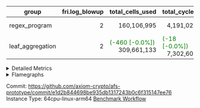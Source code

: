 | group | fri.log_blowup | total_cells_used | total_cycles | total_proof_time_ms |
| --- | --- | --- | --- | --- |
| regex_program | <div style='text-align: right'>2</div>  | <div style='text-align: right'>160,106,995</div>  | <div style='text-align: right'>4,191,023</div>  | <span style="color: red">(+172.0 [+0.6%])</span> <div style='text-align: right'>27,541.0</div>  |
| leaf_aggregation | <div style='text-align: right'>2</div>  | <span style="color: green">(-460 [-0.0%])</span> <div style='text-align: right'>309,661,133</div>  | <span style="color: green">(-18 [-0.0%])</span> <div style='text-align: right'>7,302,609</div>  | <span style="color: red">(+467.0 [+1.0%])</span> <div style='text-align: right'>44,961.0</div>  |


<details>
<summary>Detailed Metrics</summary>

| group | collect_metrics | execute_time_ms | total_cells_used | total_cycles |
| --- | --- | --- | --- | --- |
| regex_program | true | <span style="color: red">(+271.0 [+0.3%])</span> <div style='text-align: right'>108,229.0</div>  | <div style='text-align: right'>160,106,995</div>  | <div style='text-align: right'>4,191,023</div>  |

| group | chip_name | collect_metrics | rows_used |
| --- | --- | --- | --- |
| regex_program | <Rv32BaseAluAdapterAir,BaseAluCoreAir<4, 8>> | true | <div style='text-align: right'>1,150,485</div>  |
| regex_program | <Rv32BaseAluAdapterAir,LessThanCoreAir<4, 8>> | true | <div style='text-align: right'>38,005</div>  |
| regex_program | <Rv32BaseAluAdapterAir,ShiftCoreAir<4, 8>> | true | <div style='text-align: right'>218,625</div>  |
| regex_program | <Rv32BranchAdapterAir,BranchEqualCoreAir<4>> | true | <div style='text-align: right'>282,074</div>  |
| regex_program | <Rv32BranchAdapterAir,BranchLessThanCoreAir<4, 8>> | true | <div style='text-align: right'>198,078</div>  |
| regex_program | <Rv32CondRdWriteAdapterAir,Rv32JalLuiCoreAir> | true | <div style='text-align: right'>106,071</div>  |
| regex_program | <Rv32HintStoreAdapterAir,Rv32HintStoreCoreAir> | true | <div style='text-align: right'>12,767</div>  |
| regex_program | <Rv32JalrAdapterAir,Rv32JalrCoreAir> | true | <div style='text-align: right'>130,454</div>  |
| regex_program | <Rv32LoadStoreAdapterAir,LoadSignExtendCoreAir<4, 8>> | true | <div style='text-align: right'>687</div>  |
| regex_program | <Rv32LoadStoreAdapterAir,LoadStoreCoreAir<4>> | true | <div style='text-align: right'>1,961,480</div>  |
| regex_program | <Rv32MultAdapterAir,DivRemCoreAir<4, 8>> | true | <div style='text-align: right'>114</div>  |
| regex_program | <Rv32MultAdapterAir,MulHCoreAir<4, 8>> | true | <div style='text-align: right'>244</div>  |
| regex_program | <Rv32MultAdapterAir,MultiplicationCoreAir<4, 8>> | true | <div style='text-align: right'>52,087</div>  |
| regex_program | <Rv32RdWriteAdapterAir,Rv32AuipcCoreAir> | true | <div style='text-align: right'>39,562</div>  |
| regex_program | BitwiseOperationLookupAir<8> | true | <div style='text-align: right'>65,536</div>  |
| regex_program | KeccakVmAir | true | <div style='text-align: right'>24</div>  |
| regex_program | Memory AccessAdapter<2> | true | <div style='text-align: right'>21</div>  |
| regex_program | Memory AccessAdapter<4> | true | <div style='text-align: right'>11</div>  |
| regex_program | Memory AccessAdapter<8> | true | <div style='text-align: right'>34,637</div>  |
| regex_program | Memory Boundary | true | <div style='text-align: right'>69,274</div>  |
| regex_program | Memory Merkle | true | <div style='text-align: right'>70,524</div>  |
| regex_program | PhantomAir | true | <div style='text-align: right'>289</div>  |
| regex_program | ProgramChip | true | <div style='text-align: right'>89,554</div>  |
| regex_program | RangeTupleCheckerAir<2> | true | <div style='text-align: right'>524,288</div>  |

| group | collect_metrics | dsl_ir | opcode | frequency |
| --- | --- | --- | --- | --- |
| regex_program | true |  | ADD | <div style='text-align: right'>1,008,013</div>  |
| regex_program | true |  | AND | <div style='text-align: right'>66,789</div>  |
| regex_program | true |  | AUIPC | <div style='text-align: right'>39,562</div>  |
| regex_program | true |  | BEQ | <div style='text-align: right'>178,501</div>  |
| regex_program | true |  | BGE | <div style='text-align: right'>294</div>  |
| regex_program | true |  | BGEU | <div style='text-align: right'>121,597</div>  |
| regex_program | true |  | BLT | <div style='text-align: right'>5,141</div>  |
| regex_program | true |  | BLTU | <div style='text-align: right'>71,046</div>  |
| regex_program | true |  | BNE | <div style='text-align: right'>103,573</div>  |
| regex_program | true |  | DIVU | <div style='text-align: right'>114</div>  |
| regex_program | true |  | HINT_STOREW | <div style='text-align: right'>12,767</div>  |
| regex_program | true |  | JAL | <div style='text-align: right'>61,575</div>  |
| regex_program | true |  | JALR | <div style='text-align: right'>130,454</div>  |
| regex_program | true |  | KECCAK256 | <div style='text-align: right'>1</div>  |
| regex_program | true |  | LOADB | <div style='text-align: right'>679</div>  |
| regex_program | true |  | LOADBU | <div style='text-align: right'>27,294</div>  |
| regex_program | true |  | LOADH | <div style='text-align: right'>8</div>  |
| regex_program | true |  | LOADHU | <div style='text-align: right'>95</div>  |
| regex_program | true |  | LOADW | <div style='text-align: right'>1,142,883</div>  |
| regex_program | true |  | LUI | <div style='text-align: right'>44,496</div>  |
| regex_program | true |  | MUL | <div style='text-align: right'>52,087</div>  |
| regex_program | true |  | MULHU | <div style='text-align: right'>244</div>  |
| regex_program | true |  | OR | <div style='text-align: right'>23,536</div>  |
| regex_program | true |  | PHANTOM | <div style='text-align: right'>289</div>  |
| regex_program | true |  | SLL | <div style='text-align: right'>213,542</div>  |
| regex_program | true |  | SLT | <div style='text-align: right'>5</div>  |
| regex_program | true |  | SLTU | <div style='text-align: right'>38,000</div>  |
| regex_program | true |  | SRA | <div style='text-align: right'>1</div>  |
| regex_program | true |  | SRL | <div style='text-align: right'>5,082</div>  |
| regex_program | true |  | STOREB | <div style='text-align: right'>12,721</div>  |
| regex_program | true |  | STOREH | <div style='text-align: right'>10,074</div>  |
| regex_program | true |  | STOREW | <div style='text-align: right'>768,413</div>  |
| regex_program | true |  | SUB | <div style='text-align: right'>42,583</div>  |
| regex_program | true |  | XOR | <div style='text-align: right'>9,564</div>  |

| group | air_name | collect_metrics | dsl_ir | opcode | cells_used |
| --- | --- | --- | --- | --- | --- |
| regex_program | <Rv32BaseAluAdapterAir,BaseAluCoreAir<4, 8>> | true |  | ADD | <div style='text-align: right'>36,288,468</div>  |
| regex_program | AccessAdapter<8> | true |  | ADD | <div style='text-align: right'>102</div>  |
| regex_program | Boundary | true |  | ADD | <div style='text-align: right'>240</div>  |
| regex_program | Merkle | true |  | ADD | <div style='text-align: right'>128</div>  |
| regex_program | <Rv32BaseAluAdapterAir,BaseAluCoreAir<4, 8>> | true |  | AND | <div style='text-align: right'>2,404,404</div>  |
| regex_program | <Rv32RdWriteAdapterAir,Rv32AuipcCoreAir> | true |  | AUIPC | <div style='text-align: right'>830,802</div>  |
| regex_program | AccessAdapter<8> | true |  | AUIPC | <div style='text-align: right'>34</div>  |
| regex_program | Boundary | true |  | AUIPC | <div style='text-align: right'>80</div>  |
| regex_program | Merkle | true |  | AUIPC | <div style='text-align: right'>3,456</div>  |
| regex_program | <Rv32BranchAdapterAir,BranchEqualCoreAir<4>> | true |  | BEQ | <div style='text-align: right'>4,641,026</div>  |
| regex_program | <Rv32BranchAdapterAir,BranchLessThanCoreAir<4, 8>> | true |  | BGE | <div style='text-align: right'>9,408</div>  |
| regex_program | <Rv32BranchAdapterAir,BranchLessThanCoreAir<4, 8>> | true |  | BGEU | <div style='text-align: right'>3,891,104</div>  |
| regex_program | <Rv32BranchAdapterAir,BranchLessThanCoreAir<4, 8>> | true |  | BLT | <div style='text-align: right'>164,512</div>  |
| regex_program | <Rv32BranchAdapterAir,BranchLessThanCoreAir<4, 8>> | true |  | BLTU | <div style='text-align: right'>2,273,472</div>  |
| regex_program | <Rv32BranchAdapterAir,BranchEqualCoreAir<4>> | true |  | BNE | <div style='text-align: right'>2,692,898</div>  |
| regex_program | <Rv32MultAdapterAir,DivRemCoreAir<4, 8>> | true |  | DIVU | <div style='text-align: right'>6,498</div>  |
| regex_program | <Rv32HintStoreAdapterAir,Rv32HintStoreCoreAir> | true |  | HINT_STOREW | <div style='text-align: right'>331,942</div>  |
| regex_program | AccessAdapter<8> | true |  | HINT_STOREW | <div style='text-align: right'>108,511</div>  |
| regex_program | Boundary | true |  | HINT_STOREW | <div style='text-align: right'>255,320</div>  |
| regex_program | Merkle | true |  | HINT_STOREW | <div style='text-align: right'>408,640</div>  |
| regex_program | <Rv32CondRdWriteAdapterAir,Rv32JalLuiCoreAir> | true |  | JAL | <div style='text-align: right'>1,108,350</div>  |
| regex_program | <Rv32JalrAdapterAir,Rv32JalrCoreAir> | true |  | JALR | <div style='text-align: right'>3,652,712</div>  |
| regex_program | AccessAdapter<2> | true |  | KECCAK256 | <div style='text-align: right'>231</div>  |
| regex_program | AccessAdapter<4> | true |  | KECCAK256 | <div style='text-align: right'>143</div>  |
| regex_program | KeccakVmAir | true |  | KECCAK256 | <div style='text-align: right'>75,936</div>  |
| regex_program | <Rv32LoadStoreAdapterAir,LoadSignExtendCoreAir<4, 8>> | true |  | LOADB | <div style='text-align: right'>23,765</div>  |
| regex_program | <Rv32LoadStoreAdapterAir,LoadStoreCoreAir<4>> | true |  | LOADBU | <div style='text-align: right'>1,091,760</div>  |
| regex_program | AccessAdapter<8> | true |  | LOADBU | <div style='text-align: right'>187</div>  |
| regex_program | Boundary | true |  | LOADBU | <div style='text-align: right'>440</div>  |
| regex_program | Merkle | true |  | LOADBU | <div style='text-align: right'>1,920</div>  |
| regex_program | <Rv32LoadStoreAdapterAir,LoadSignExtendCoreAir<4, 8>> | true |  | LOADH | <div style='text-align: right'>280</div>  |
| regex_program | <Rv32LoadStoreAdapterAir,LoadStoreCoreAir<4>> | true |  | LOADHU | <div style='text-align: right'>3,800</div>  |
| regex_program | <Rv32LoadStoreAdapterAir,LoadStoreCoreAir<4>> | true |  | LOADW | <div style='text-align: right'>45,715,320</div>  |
| regex_program | AccessAdapter<8> | true |  | LOADW | <div style='text-align: right'>3,009</div>  |
| regex_program | Boundary | true |  | LOADW | <div style='text-align: right'>7,080</div>  |
| regex_program | Merkle | true |  | LOADW | <div style='text-align: right'>24,832</div>  |
| regex_program | <Rv32CondRdWriteAdapterAir,Rv32JalLuiCoreAir> | true |  | LUI | <div style='text-align: right'>800,928</div>  |
| regex_program | AccessAdapter<8> | true |  | LUI | <div style='text-align: right'>17</div>  |
| regex_program | Boundary | true |  | LUI | <div style='text-align: right'>40</div>  |
| regex_program | Merkle | true |  | LUI | <div style='text-align: right'>64</div>  |
| regex_program | <Rv32MultAdapterAir,MultiplicationCoreAir<4, 8>> | true |  | MUL | <div style='text-align: right'>1,614,697</div>  |
| regex_program | <Rv32MultAdapterAir,MulHCoreAir<4, 8>> | true |  | MULHU | <div style='text-align: right'>9,516</div>  |
| regex_program | <Rv32BaseAluAdapterAir,BaseAluCoreAir<4, 8>> | true |  | OR | <div style='text-align: right'>847,296</div>  |
| regex_program | PhantomAir | true |  | PHANTOM | <div style='text-align: right'>1,734</div>  |
| regex_program | <Rv32BaseAluAdapterAir,ShiftCoreAir<4, 8>> | true |  | SLL | <div style='text-align: right'>11,317,726</div>  |
| regex_program | <Rv32BaseAluAdapterAir,LessThanCoreAir<4, 8>> | true |  | SLT | <div style='text-align: right'>185</div>  |
| regex_program | <Rv32BaseAluAdapterAir,LessThanCoreAir<4, 8>> | true |  | SLTU | <div style='text-align: right'>1,406,000</div>  |
| regex_program | AccessAdapter<8> | true |  | SLTU | <div style='text-align: right'>17</div>  |
| regex_program | Boundary | true |  | SLTU | <div style='text-align: right'>40</div>  |
| regex_program | <Rv32BaseAluAdapterAir,ShiftCoreAir<4, 8>> | true |  | SRA | <div style='text-align: right'>53</div>  |
| regex_program | <Rv32BaseAluAdapterAir,ShiftCoreAir<4, 8>> | true |  | SRL | <div style='text-align: right'>269,346</div>  |
| regex_program | <Rv32LoadStoreAdapterAir,LoadStoreCoreAir<4>> | true |  | STOREB | <div style='text-align: right'>508,840</div>  |
| regex_program | AccessAdapter<8> | true |  | STOREB | <div style='text-align: right'>2,159</div>  |
| regex_program | Boundary | true |  | STOREB | <div style='text-align: right'>5,080</div>  |
| regex_program | Merkle | true |  | STOREB | <div style='text-align: right'>12,288</div>  |
| regex_program | <Rv32LoadStoreAdapterAir,LoadStoreCoreAir<4>> | true |  | STOREH | <div style='text-align: right'>402,960</div>  |
| regex_program | AccessAdapter<8> | true |  | STOREH | <div style='text-align: right'>85,255</div>  |
| regex_program | Boundary | true |  | STOREH | <div style='text-align: right'>200,600</div>  |
| regex_program | Merkle | true |  | STOREH | <div style='text-align: right'>320,896</div>  |
| regex_program | <Rv32LoadStoreAdapterAir,LoadStoreCoreAir<4>> | true |  | STOREW | <div style='text-align: right'>30,736,520</div>  |
| regex_program | AccessAdapter<8> | true |  | STOREW | <div style='text-align: right'>389,538</div>  |
| regex_program | Boundary | true |  | STOREW | <div style='text-align: right'>916,560</div>  |
| regex_program | Merkle | true |  | STOREW | <div style='text-align: right'>1,484,480</div>  |
| regex_program | <Rv32BaseAluAdapterAir,BaseAluCoreAir<4, 8>> | true |  | SUB | <div style='text-align: right'>1,532,988</div>  |
| regex_program | <Rv32BaseAluAdapterAir,BaseAluCoreAir<4, 8>> | true |  | XOR | <div style='text-align: right'>344,304</div>  |

| group | commit_exe_time_ms | execute_and_trace_gen_time_ms | execute_time_ms | fri.log_blowup | keygen_time_ms | num_segments | total_cells_used | total_cycles | total_proof_time_ms |
| --- | --- | --- | --- | --- | --- | --- | --- | --- | --- |
| regex_program | <span style="color: green">(-1.0 [-2.2%])</span> <div style='text-align: right'>45.0</div>  | <span style="color: red">(+152.0 [+1.7%])</span> <div style='text-align: right'>9,222.0</div>  | <span style="color: red">(+120.0 [+1.8%])</span> <div style='text-align: right'>6,713.0</div>  | <div style='text-align: right'>2</div>  | <span style="color: green">(-1.0 [-0.5%])</span> <div style='text-align: right'>213.0</div>  | <div style='text-align: right'>1</div>  | <div style='text-align: right'>160,106,995</div>  | <div style='text-align: right'>4,191,023</div>  | <span style="color: red">(+172.0 [+0.6%])</span> <div style='text-align: right'>27,541.0</div>  |
| leaf_aggregation |  |  |  | <div style='text-align: right'>2</div>  |  |  | <span style="color: green">(-460 [-0.0%])</span> <div style='text-align: right'>309,661,133</div>  | <span style="color: green">(-18 [-0.0%])</span> <div style='text-align: right'>7,302,609</div>  | <span style="color: red">(+467.0 [+1.0%])</span> <div style='text-align: right'>44,961.0</div>  |

| group | air_name | constraints | interactions | quotient_deg |
| --- | --- | --- | --- | --- |
| regex_program | ProgramAir | <div style='text-align: right'>4</div>  | <div style='text-align: right'>1</div>  | <div style='text-align: right'>1</div>  |
| regex_program | VmConnectorAir | <div style='text-align: right'>9</div>  | <div style='text-align: right'>3</div>  | <div style='text-align: right'>2</div>  |
| regex_program | PersistentBoundaryAir<8> | <div style='text-align: right'>6</div>  | <div style='text-align: right'>3</div>  | <div style='text-align: right'>2</div>  |
| regex_program | MemoryMerkleAir<8> | <div style='text-align: right'>40</div>  | <div style='text-align: right'>4</div>  | <div style='text-align: right'>2</div>  |
| regex_program | AccessAdapterAir<2> | <div style='text-align: right'>14</div>  | <div style='text-align: right'>5</div>  | <div style='text-align: right'>2</div>  |
| regex_program | AccessAdapterAir<4> | <div style='text-align: right'>14</div>  | <div style='text-align: right'>5</div>  | <div style='text-align: right'>2</div>  |
| regex_program | AccessAdapterAir<8> | <div style='text-align: right'>14</div>  | <div style='text-align: right'>5</div>  | <div style='text-align: right'>2</div>  |
| regex_program | AccessAdapterAir<16> | <div style='text-align: right'>14</div>  | <div style='text-align: right'>5</div>  | <div style='text-align: right'>2</div>  |
| regex_program | AccessAdapterAir<32> | <div style='text-align: right'>14</div>  | <div style='text-align: right'>5</div>  | <div style='text-align: right'>2</div>  |
| regex_program | AccessAdapterAir<64> | <div style='text-align: right'>14</div>  | <div style='text-align: right'>5</div>  | <div style='text-align: right'>2</div>  |
| regex_program | PhantomAir | <div style='text-align: right'>5</div>  | <div style='text-align: right'>3</div>  | <div style='text-align: right'>2</div>  |
| regex_program | VmAirWrapper<Rv32BaseAluAdapterAir, BaseAluCoreAir<4, 8> | <div style='text-align: right'>43</div>  | <div style='text-align: right'>19</div>  | <div style='text-align: right'>2</div>  |
| regex_program | VmAirWrapper<Rv32BaseAluAdapterAir, LessThanCoreAir<4, 8> | <div style='text-align: right'>39</div>  | <div style='text-align: right'>17</div>  | <div style='text-align: right'>2</div>  |
| regex_program | VmAirWrapper<Rv32BaseAluAdapterAir, ShiftCoreAir<4, 8> | <div style='text-align: right'>90</div>  | <div style='text-align: right'>23</div>  | <div style='text-align: right'>2</div>  |
| regex_program | VmAirWrapper<Rv32LoadStoreAdapterAir, LoadStoreCoreAir<4> | <div style='text-align: right'>38</div>  | <div style='text-align: right'>17</div>  | <div style='text-align: right'>2</div>  |
| regex_program | VmAirWrapper<Rv32LoadStoreAdapterAir, LoadSignExtendCoreAir<4, 8> | <div style='text-align: right'>33</div>  | <div style='text-align: right'>18</div>  | <div style='text-align: right'>2</div>  |
| regex_program | VmAirWrapper<Rv32BranchAdapterAir, BranchEqualCoreAir<4> | <div style='text-align: right'>25</div>  | <div style='text-align: right'>11</div>  | <div style='text-align: right'>2</div>  |
| regex_program | VmAirWrapper<Rv32BranchAdapterAir, BranchLessThanCoreAir<4, 8> | <div style='text-align: right'>41</div>  | <div style='text-align: right'>13</div>  | <div style='text-align: right'>2</div>  |
| regex_program | VmAirWrapper<Rv32CondRdWriteAdapterAir, Rv32JalLuiCoreAir> | <div style='text-align: right'>22</div>  | <div style='text-align: right'>10</div>  | <div style='text-align: right'>2</div>  |
| regex_program | VmAirWrapper<Rv32JalrAdapterAir, Rv32JalrCoreAir> | <div style='text-align: right'>20</div>  | <div style='text-align: right'>16</div>  | <div style='text-align: right'>2</div>  |
| regex_program | VmAirWrapper<Rv32RdWriteAdapterAir, Rv32AuipcCoreAir> | <div style='text-align: right'>15</div>  | <div style='text-align: right'>11</div>  | <div style='text-align: right'>2</div>  |
| regex_program | VmAirWrapper<Rv32MultAdapterAir, MultiplicationCoreAir<4, 8> | <div style='text-align: right'>26</div>  | <div style='text-align: right'>19</div>  | <div style='text-align: right'>2</div>  |
| regex_program | VmAirWrapper<Rv32MultAdapterAir, MulHCoreAir<4, 8> | <div style='text-align: right'>38</div>  | <div style='text-align: right'>24</div>  | <div style='text-align: right'>2</div>  |
| regex_program | VmAirWrapper<Rv32MultAdapterAir, DivRemCoreAir<4, 8> | <div style='text-align: right'>88</div>  | <div style='text-align: right'>25</div>  | <div style='text-align: right'>2</div>  |
| regex_program | VmAirWrapper<Rv32HintStoreAdapterAir, Rv32HintStoreCoreAir> | <div style='text-align: right'>17</div>  | <div style='text-align: right'>15</div>  | <div style='text-align: right'>2</div>  |
| regex_program | KeccakVmAir | <div style='text-align: right'>4,571</div>  | <div style='text-align: right'>321</div>  | <div style='text-align: right'>2</div>  |
| regex_program | Poseidon2VmAir<BabyBearParameters> | <div style='text-align: right'>525</div>  | <div style='text-align: right'>32</div>  | <div style='text-align: right'>2</div>  |
| regex_program | BitwiseOperationLookupAir<8> | <div style='text-align: right'>4</div>  | <div style='text-align: right'>2</div>  | <div style='text-align: right'>2</div>  |
| regex_program | RangeTupleCheckerAir<2> | <div style='text-align: right'>4</div>  | <div style='text-align: right'>1</div>  | <div style='text-align: right'>1</div>  |
| regex_program | VariableRangeCheckerAir | <div style='text-align: right'>4</div>  | <div style='text-align: right'>1</div>  | <div style='text-align: right'>1</div>  |

| group | air_name | segment | cells | constraints | interactions | main_cols | perm_cols | prep_cols | quotient_deg | rows |
| --- | --- | --- | --- | --- | --- | --- | --- | --- | --- | --- |
| regex_program | ProgramAir | 0 | <div style='text-align: right'>2,359,296</div>  |  |  | <div style='text-align: right'>10</div>  | <div style='text-align: right'>8</div>  |  |  | <div style='text-align: right'>131,072</div>  |
| regex_program | VmConnectorAir | 0 | <div style='text-align: right'>32</div>  |  |  | <div style='text-align: right'>4</div>  | <div style='text-align: right'>12</div>  | <div style='text-align: right'>1</div>  |  | <div style='text-align: right'>2</div>  |
| regex_program | PersistentBoundaryAir<8> | 0 | <div style='text-align: right'>4,194,304</div>  |  |  | <div style='text-align: right'>20</div>  | <div style='text-align: right'>12</div>  |  |  | <div style='text-align: right'>131,072</div>  |
| regex_program | MemoryMerkleAir<8> | 0 | <div style='text-align: right'>6,815,744</div>  |  |  | <div style='text-align: right'>32</div>  | <div style='text-align: right'>20</div>  |  |  | <div style='text-align: right'>131,072</div>  |
| regex_program | AccessAdapterAir<2> | 0 | <div style='text-align: right'>2,240</div>  |  |  | <div style='text-align: right'>11</div>  | <div style='text-align: right'>24</div>  |  |  | <div style='text-align: right'>64</div>  |
| regex_program | AccessAdapterAir<4> | 0 | <div style='text-align: right'>1,184</div>  |  |  | <div style='text-align: right'>13</div>  | <div style='text-align: right'>24</div>  |  |  | <div style='text-align: right'>32</div>  |
| regex_program | AccessAdapterAir<8> | 0 | <div style='text-align: right'>5,373,952</div>  |  |  | <div style='text-align: right'>17</div>  | <div style='text-align: right'>24</div>  |  |  | <div style='text-align: right'>131,072</div>  |
| regex_program | PhantomAir | 0 | <div style='text-align: right'>9,216</div>  |  |  | <div style='text-align: right'>6</div>  | <div style='text-align: right'>12</div>  |  |  | <div style='text-align: right'>512</div>  |
| regex_program | VmAirWrapper<Rv32BaseAluAdapterAir, BaseAluCoreAir<4, 8> | 0 | <div style='text-align: right'>243,269,632</div>  |  |  | <div style='text-align: right'>36</div>  | <div style='text-align: right'>80</div>  |  |  | <div style='text-align: right'>2,097,152</div>  |
| regex_program | VmAirWrapper<Rv32BaseAluAdapterAir, LessThanCoreAir<4, 8> | 0 | <div style='text-align: right'>5,046,272</div>  |  |  | <div style='text-align: right'>37</div>  | <div style='text-align: right'>40</div>  |  |  | <div style='text-align: right'>65,536</div>  |
| regex_program | VmAirWrapper<Rv32BaseAluAdapterAir, ShiftCoreAir<4, 8> | 0 | <div style='text-align: right'>27,525,120</div>  |  |  | <div style='text-align: right'>53</div>  | <div style='text-align: right'>52</div>  |  |  | <div style='text-align: right'>262,144</div>  |
| regex_program | VmAirWrapper<Rv32LoadStoreAdapterAir, LoadStoreCoreAir<4> | 0 | <div style='text-align: right'>234,881,024</div>  |  |  | <div style='text-align: right'>40</div>  | <div style='text-align: right'>72</div>  |  |  | <div style='text-align: right'>2,097,152</div>  |
| regex_program | VmAirWrapper<Rv32LoadStoreAdapterAir, LoadSignExtendCoreAir<4, 8> | 0 | <div style='text-align: right'>113,664</div>  |  |  | <div style='text-align: right'>35</div>  | <div style='text-align: right'>76</div>  |  |  | <div style='text-align: right'>1,024</div>  |
| regex_program | VmAirWrapper<Rv32BranchAdapterAir, BranchEqualCoreAir<4> | 0 | <div style='text-align: right'>38,797,312</div>  |  |  | <div style='text-align: right'>26</div>  | <div style='text-align: right'>48</div>  |  |  | <div style='text-align: right'>524,288</div>  |
| regex_program | VmAirWrapper<Rv32BranchAdapterAir, BranchLessThanCoreAir<4, 8> | 0 | <div style='text-align: right'>23,068,672</div>  |  |  | <div style='text-align: right'>32</div>  | <div style='text-align: right'>56</div>  |  |  | <div style='text-align: right'>262,144</div>  |
| regex_program | VmAirWrapper<Rv32CondRdWriteAdapterAir, Rv32JalLuiCoreAir> | 0 | <div style='text-align: right'>8,126,464</div>  |  |  | <div style='text-align: right'>18</div>  | <div style='text-align: right'>44</div>  |  |  | <div style='text-align: right'>131,072</div>  |
| regex_program | VmAirWrapper<Rv32JalrAdapterAir, Rv32JalrCoreAir> | 0 | <div style='text-align: right'>8,388,608</div>  |  |  | <div style='text-align: right'>28</div>  | <div style='text-align: right'>36</div>  |  |  | <div style='text-align: right'>131,072</div>  |
| regex_program | VmAirWrapper<Rv32RdWriteAdapterAir, Rv32AuipcCoreAir> | 0 | <div style='text-align: right'>3,211,264</div>  |  |  | <div style='text-align: right'>21</div>  | <div style='text-align: right'>28</div>  |  |  | <div style='text-align: right'>65,536</div>  |
| regex_program | VmAirWrapper<Rv32MultAdapterAir, MultiplicationCoreAir<4, 8> | 0 | <div style='text-align: right'>7,274,496</div>  |  |  | <div style='text-align: right'>31</div>  | <div style='text-align: right'>80</div>  |  |  | <div style='text-align: right'>65,536</div>  |
| regex_program | VmAirWrapper<Rv32MultAdapterAir, MulHCoreAir<4, 8> | 0 | <div style='text-align: right'>35,584</div>  |  |  | <div style='text-align: right'>39</div>  | <div style='text-align: right'>100</div>  |  |  | <div style='text-align: right'>256</div>  |
| regex_program | VmAirWrapper<Rv32MultAdapterAir, DivRemCoreAir<4, 8> | 0 | <div style='text-align: right'>20,608</div>  |  |  | <div style='text-align: right'>57</div>  | <div style='text-align: right'>104</div>  |  |  | <div style='text-align: right'>128</div>  |
| regex_program | VmAirWrapper<Rv32HintStoreAdapterAir, Rv32HintStoreCoreAir> | 0 | <div style='text-align: right'>1,015,808</div>  |  |  | <div style='text-align: right'>26</div>  | <div style='text-align: right'>36</div>  |  |  | <div style='text-align: right'>16,384</div>  |
| regex_program | KeccakVmAir | 0 | <div style='text-align: right'>142,464</div>  |  |  | <div style='text-align: right'>3,164</div>  | <div style='text-align: right'>1,288</div>  |  |  | <div style='text-align: right'>32</div>  |
| regex_program | Poseidon2VmAir<BabyBearParameters> | 0 | <div style='text-align: right'>164,364,288</div>  |  |  | <div style='text-align: right'>559</div>  | <div style='text-align: right'>68</div>  |  |  | <div style='text-align: right'>262,144</div>  |
| regex_program | BitwiseOperationLookupAir<8> | 0 | <div style='text-align: right'>655,360</div>  |  |  | <div style='text-align: right'>2</div>  | <div style='text-align: right'>8</div>  | <div style='text-align: right'>3</div>  |  | <div style='text-align: right'>65,536</div>  |
| regex_program | RangeTupleCheckerAir<2> | 0 | <div style='text-align: right'>4,718,592</div>  |  |  | <div style='text-align: right'>1</div>  | <div style='text-align: right'>8</div>  | <div style='text-align: right'>2</div>  |  | <div style='text-align: right'>524,288</div>  |
| regex_program | VariableRangeCheckerAir | 0 | <div style='text-align: right'>1,179,648</div>  |  |  | <div style='text-align: right'>1</div>  | <div style='text-align: right'>8</div>  | <div style='text-align: right'>2</div>  |  | <div style='text-align: right'>131,072</div>  |
| leaf_aggregation | ProgramAir | 0 | <div style='text-align: right'>9,437,184</div>  | <div style='text-align: right'>4</div>  | <div style='text-align: right'>1</div>  | <div style='text-align: right'>10</div>  | <div style='text-align: right'>8</div>  |  | <div style='text-align: right'>1</div>  | <div style='text-align: right'>524,288</div>  |
| leaf_aggregation | VmConnectorAir | 0 | <div style='text-align: right'>24</div>  | <div style='text-align: right'>8</div>  | <div style='text-align: right'>3</div>  | <div style='text-align: right'>4</div>  | <div style='text-align: right'>8</div>  | <div style='text-align: right'>1</div>  | <div style='text-align: right'>4</div>  | <div style='text-align: right'>2</div>  |
| leaf_aggregation | VolatileBoundaryAir | 0 | <div style='text-align: right'>39,845,888</div>  | <div style='text-align: right'>16</div>  | <div style='text-align: right'>4</div>  | <div style='text-align: right'>11</div>  | <div style='text-align: right'>8</div>  |  | <div style='text-align: right'>4</div>  | <div style='text-align: right'>2,097,152</div>  |
| leaf_aggregation | AccessAdapterAir<2> | 0 | <div style='text-align: right'>56,623,104</div>  | <div style='text-align: right'>12</div>  | <div style='text-align: right'>5</div>  | <div style='text-align: right'>11</div>  | <div style='text-align: right'>16</div>  |  | <div style='text-align: right'>4</div>  | <div style='text-align: right'>2,097,152</div>  |
| leaf_aggregation | AccessAdapterAir<4> | 0 | <div style='text-align: right'>30,408,704</div>  | <div style='text-align: right'>12</div>  | <div style='text-align: right'>5</div>  | <div style='text-align: right'>13</div>  | <div style='text-align: right'>16</div>  |  | <div style='text-align: right'>4</div>  | <div style='text-align: right'>1,048,576</div>  |
| leaf_aggregation | AccessAdapterAir<8> | 0 | <div style='text-align: right'>4,325,376</div>  | <div style='text-align: right'>12</div>  | <div style='text-align: right'>5</div>  | <div style='text-align: right'>17</div>  | <div style='text-align: right'>16</div>  |  | <div style='text-align: right'>4</div>  | <div style='text-align: right'>131,072</div>  |
| leaf_aggregation | AccessAdapterAir<16> | 0 |  | <div style='text-align: right'>12</div>  | <div style='text-align: right'>5</div>  |  |  |  | <div style='text-align: right'>4</div>  |  |
| leaf_aggregation | AccessAdapterAir<32> | 0 |  | <div style='text-align: right'>12</div>  | <div style='text-align: right'>5</div>  |  |  |  | <div style='text-align: right'>4</div>  |  |
| leaf_aggregation | AccessAdapterAir<64> | 0 |  | <div style='text-align: right'>12</div>  | <div style='text-align: right'>5</div>  |  |  |  | <div style='text-align: right'>4</div>  |  |
| leaf_aggregation | PhantomAir | 0 | <div style='text-align: right'>14,680,064</div>  | <div style='text-align: right'>4</div>  | <div style='text-align: right'>3</div>  | <div style='text-align: right'>6</div>  | <div style='text-align: right'>8</div>  |  | <div style='text-align: right'>4</div>  | <div style='text-align: right'>1,048,576</div>  |
| leaf_aggregation | VmAirWrapper<NativeLoadStoreAdapterAir<1>, KernelLoadStoreCoreAir<1> | 0 | <div style='text-align: right'>136,314,880</div>  | <div style='text-align: right'>31</div>  | <div style='text-align: right'>19</div>  | <div style='text-align: right'>41</div>  | <div style='text-align: right'>24</div>  |  | <div style='text-align: right'>4</div>  | <div style='text-align: right'>2,097,152</div>  |
| leaf_aggregation | VmAirWrapper<BranchNativeAdapterAir, BranchEqualCoreAir<1> | 0 | <div style='text-align: right'>106,954,752</div>  | <div style='text-align: right'>23</div>  | <div style='text-align: right'>11</div>  | <div style='text-align: right'>23</div>  | <div style='text-align: right'>28</div>  |  | <div style='text-align: right'>2</div>  | <div style='text-align: right'>2,097,152</div>  |
| leaf_aggregation | VmAirWrapper<JalNativeAdapterAir, JalCoreAir> | 0 | <div style='text-align: right'>2,883,584</div>  | <div style='text-align: right'>6</div>  | <div style='text-align: right'>7</div>  | <div style='text-align: right'>10</div>  | <div style='text-align: right'>12</div>  |  | <div style='text-align: right'>4</div>  | <div style='text-align: right'>131,072</div>  |
| leaf_aggregation | VmAirWrapper<NativeAdapterAir<2, 1>, FieldArithmeticCoreAir> | 0 | <div style='text-align: right'>209,715,200</div>  | <div style='text-align: right'>23</div>  | <div style='text-align: right'>15</div>  | <div style='text-align: right'>30</div>  | <div style='text-align: right'>20</div>  |  | <div style='text-align: right'>4</div>  | <div style='text-align: right'>4,194,304</div>  |
| leaf_aggregation | VmAirWrapper<NativeVectorizedAdapterAir<4>, FieldExtensionCoreAir> | 0 | <div style='text-align: right'>7,864,320</div>  | <div style='text-align: right'>23</div>  | <div style='text-align: right'>15</div>  | <div style='text-align: right'>40</div>  | <div style='text-align: right'>20</div>  |  | <div style='text-align: right'>4</div>  | <div style='text-align: right'>131,072</div>  |
| leaf_aggregation | FriMatOpeningAir | 0 | <div style='text-align: right'>146,800,640</div>  | <div style='text-align: right'>59</div>  | <div style='text-align: right'>35</div>  | <div style='text-align: right'>64</div>  | <div style='text-align: right'>76</div>  |  | <div style='text-align: right'>4</div>  | <div style='text-align: right'>1,048,576</div>  |
| leaf_aggregation | Poseidon2VmAir<BabyBearParameters> | 0 | <div style='text-align: right'>38,993,920</div>  | <div style='text-align: right'>517</div>  | <div style='text-align: right'>32</div>  | <div style='text-align: right'>559</div>  | <div style='text-align: right'>36</div>  |  | <div style='text-align: right'>4</div>  | <div style='text-align: right'>65,536</div>  |
| leaf_aggregation | VariableRangeCheckerAir | 0 | <div style='text-align: right'>1,179,648</div>  | <div style='text-align: right'>4</div>  | <div style='text-align: right'>1</div>  | <div style='text-align: right'>1</div>  | <div style='text-align: right'>8</div>  | <div style='text-align: right'>2</div>  | <div style='text-align: right'>1</div>  | <div style='text-align: right'>131,072</div>  |

| group | segment | commit_exe_time_ms | execute_and_trace_gen_time_ms | execute_time_ms | fri.log_blowup | keygen_time_ms | num_segments | stark_prove_excluding_trace_time_ms | total_cells | verify_program_compile_ms |
| --- | --- | --- | --- | --- | --- | --- | --- | --- | --- | --- |
| regex_program | 0 |  |  |  |  |  |  | <span style="color: red">(+20.0 [+0.1%])</span> <div style='text-align: right'>18,319.0</div>  | <div style='text-align: right'>790,590,848</div>  |  |
| leaf_aggregation | 0 | <span style="color: red">(+7.0 [+3.8%])</span> <div style='text-align: right'>190.0</div>  | <span style="color: red">(+122.0 [+0.8%])</span> <div style='text-align: right'>14,478.0</div>  | <span style="color: red">(+98.0 [+0.8%])</span> <div style='text-align: right'>12,793.0</div>  | <div style='text-align: right'>2</div>  | <span style="color: red">(+4.0 [+7.3%])</span> <div style='text-align: right'>59.0</div>  | <div style='text-align: right'>1</div>  | <span style="color: red">(+345.0 [+1.1%])</span> <div style='text-align: right'>30,483.0</div>  | <div style='text-align: right'>806,027,288</div>  | <span style="color: red">(+141.0 [+0.3%])</span> <div style='text-align: right'>48,392.0</div>  |

| group | collect_metrics | segment | execute_time_ms | total_cells_used | total_cycles |
| --- | --- | --- | --- | --- | --- |
| leaf_aggregation | true | 0 | <span style="color: red">(+583.0 [+0.5%])</span> <div style='text-align: right'>116,305.0</div>  | <span style="color: green">(-460 [-0.0%])</span> <div style='text-align: right'>309,661,133</div>  | <span style="color: green">(-18 [-0.0%])</span> <div style='text-align: right'>7,302,609</div>  |

| group | chip_name | collect_metrics | segment | rows_used |
| --- | --- | --- | --- | --- |
| leaf_aggregation | <BranchNativeAdapterAir,BranchEqualCoreAir<1>> | true | 0 | <div style='text-align: right'>1,463,812</div>  |
| leaf_aggregation | <JalNativeAdapterAir,JalCoreAir> | true | 0 | <span style="color: green">(-11 [-0.0%])</span> <div style='text-align: right'>97,593</div>  |
| leaf_aggregation | <NativeAdapterAir<2, 1>,FieldArithmeticCoreAir> | true | 0 | <span style="color: green">(-7 [-0.0%])</span> <div style='text-align: right'>2,857,314</div>  |
| leaf_aggregation | <NativeLoadStoreAdapterAir<1>,KernelLoadStoreCoreAir<1>> | true | 0 | <div style='text-align: right'>2,062,184</div>  |
| leaf_aggregation | <NativeVectorizedAdapterAir<4>,FieldExtensionCoreAir> | true | 0 | <div style='text-align: right'>110,473</div>  |
| leaf_aggregation | FriMatOpeningAir | true | 0 | <div style='text-align: right'>570,948</div>  |
| leaf_aggregation | Memory AccessAdapter<2> | true | 0 | <span style="color: green">(-8 [-0.0%])</span> <div style='text-align: right'>849,574</div>  |
| leaf_aggregation | Memory AccessAdapter<4> | true | 0 | <span style="color: green">(-4 [-0.0%])</span> <div style='text-align: right'>424,997</div>  |
| leaf_aggregation | Memory AccessAdapter<8> | true | 0 | <div style='text-align: right'>93,597</div>  |
| leaf_aggregation | Memory Boundary | true | 0 | <div style='text-align: right'>1,057,556</div>  |
| leaf_aggregation | PhantomAir | true | 0 | <div style='text-align: right'>648,013</div>  |
| leaf_aggregation | Poseidon2VmAir<BabyBearParameters> | true | 0 | <div style='text-align: right'>56,122</div>  |
| leaf_aggregation | ProgramChip | true | 0 | <div style='text-align: right'>303,075</div>  |

| group | collect_metrics | dsl_ir | opcode | segment | frequency |
| --- | --- | --- | --- | --- | --- |
| leaf_aggregation | true |  | JAL | 0 | <div style='text-align: right'>1</div>  |
| leaf_aggregation | true |  | STOREW | 0 | <div style='text-align: right'>2</div>  |
| leaf_aggregation | true | AddE | FE4ADD | 0 | <div style='text-align: right'>47,319</div>  |
| leaf_aggregation | true | AddEFFI | LOADW | 0 | <div style='text-align: right'>194</div>  |
| leaf_aggregation | true | AddEFFI | STOREW | 0 | <div style='text-align: right'>582</div>  |
| leaf_aggregation | true | AddEFI | ADD | 0 | <div style='text-align: right'>556</div>  |
| leaf_aggregation | true | AddEI | ADD | 0 | <div style='text-align: right'>96,940</div>  |
| leaf_aggregation | true | AddFI | ADD | 0 | <span style="color: green">(-7 [-0.0%])</span> <div style='text-align: right'>79,857</div>  |
| leaf_aggregation | true | AddV | ADD | 0 | <div style='text-align: right'>17,371</div>  |
| leaf_aggregation | true | AddVI | ADD | 0 | <div style='text-align: right'>828,630</div>  |
| leaf_aggregation | true | Alloc | ADD | 0 | <div style='text-align: right'>63,623</div>  |
| leaf_aggregation | true | Alloc | LOADW | 0 | <div style='text-align: right'>63,623</div>  |
| leaf_aggregation | true | Alloc | MUL | 0 | <div style='text-align: right'>38,191</div>  |
| leaf_aggregation | true | AssertEqE | BNE | 0 | <div style='text-align: right'>276</div>  |
| leaf_aggregation | true | AssertEqEI | BNE | 0 | <div style='text-align: right'>4</div>  |
| leaf_aggregation | true | AssertEqF | BNE | 0 | <div style='text-align: right'>9,787</div>  |
| leaf_aggregation | true | AssertEqV | BNE | 0 | <div style='text-align: right'>2,525</div>  |
| leaf_aggregation | true | AssertEqVI | BNE | 0 | <div style='text-align: right'>314</div>  |
| leaf_aggregation | true | CT-VerifierProgram | PHANTOM | 0 | <div style='text-align: right'>2</div>  |
| leaf_aggregation | true | CT-compute-reduced-opening | PHANTOM | 0 | <div style='text-align: right'>672</div>  |
| leaf_aggregation | true | CT-exp-reverse-bits-len | PHANTOM | 0 | <div style='text-align: right'>9,240</div>  |
| leaf_aggregation | true | CT-poseidon2-hash | PHANTOM | 0 | <div style='text-align: right'>3,696</div>  |
| leaf_aggregation | true | CT-poseidon2-hash-ext | PHANTOM | 0 | <div style='text-align: right'>1,764</div>  |
| leaf_aggregation | true | CT-poseidon2-hash-setup | PHANTOM | 0 | <div style='text-align: right'>579,516</div>  |
| leaf_aggregation | true | CT-single-mat-reduced-opening | PHANTOM | 0 | <div style='text-align: right'>14,196</div>  |
| leaf_aggregation | true | CT-stage-c-build-rounds | PHANTOM | 0 | <div style='text-align: right'>2</div>  |
| leaf_aggregation | true | CT-stage-d-1-verify-shape-and-sample-challenges | PHANTOM | 0 | <div style='text-align: right'>2</div>  |
| leaf_aggregation | true | CT-stage-d-2-fri-fold | PHANTOM | 0 | <div style='text-align: right'>2</div>  |
| leaf_aggregation | true | CT-stage-d-3-verify-challenges | PHANTOM | 0 | <div style='text-align: right'>2</div>  |
| leaf_aggregation | true | CT-stage-d-verify-pcs | PHANTOM | 0 | <div style='text-align: right'>2</div>  |
| leaf_aggregation | true | CT-stage-e-verify-constraints | PHANTOM | 0 | <div style='text-align: right'>2</div>  |
| leaf_aggregation | true | CT-verify-batch | PHANTOM | 0 | <div style='text-align: right'>672</div>  |
| leaf_aggregation | true | CT-verify-batch-ext | PHANTOM | 0 | <div style='text-align: right'>1,764</div>  |
| leaf_aggregation | true | CT-verify-batch-reduce-fast | PHANTOM | 0 | <div style='text-align: right'>5,460</div>  |
| leaf_aggregation | true | CT-verify-batch-reduce-fast-setup | PHANTOM | 0 | <div style='text-align: right'>5,460</div>  |
| leaf_aggregation | true | CT-verify-query | PHANTOM | 0 | <div style='text-align: right'>84</div>  |
| leaf_aggregation | true | DivE | BBE4DIV | 0 | <div style='text-align: right'>8,034</div>  |
| leaf_aggregation | true | DivEIN | BBE4DIV | 0 | <div style='text-align: right'>75</div>  |
| leaf_aggregation | true | DivEIN | STOREW | 0 | <div style='text-align: right'>300</div>  |
| leaf_aggregation | true | DivFIN | DIV | 0 | <div style='text-align: right'>177</div>  |
| leaf_aggregation | true | For | ADD | 0 | <div style='text-align: right'>955,222</div>  |
| leaf_aggregation | true | For | BNE | 0 | <div style='text-align: right'>1,005,913</div>  |
| leaf_aggregation | true | For | JAL | 0 | <div style='text-align: right'>50,691</div>  |
| leaf_aggregation | true | For | LOADW | 0 | <div style='text-align: right'>2,772</div>  |
| leaf_aggregation | true | For | STOREW | 0 | <div style='text-align: right'>47,919</div>  |
| leaf_aggregation | true | FriMatOpening | FRI_FOLD | 0 | <div style='text-align: right'>7,098</div>  |
| leaf_aggregation | true | HintBitsF | PHANTOM | 0 | <div style='text-align: right'>43</div>  |
| leaf_aggregation | true | HintInputVec | PHANTOM | 0 | <div style='text-align: right'>25,432</div>  |
| leaf_aggregation | true | IfEq | BNE | 0 | <div style='text-align: right'>28,704</div>  |
| leaf_aggregation | true | IfEqI | BNE | 0 | <div style='text-align: right'>396,434</div>  |
| leaf_aggregation | true | IfEqI | JAL | 0 | <span style="color: green">(-11 [-0.0%])</span> <div style='text-align: right'>46,898</div>  |
| leaf_aggregation | true | IfNe | BEQ | 0 | <div style='text-align: right'>16,989</div>  |
| leaf_aggregation | true | IfNe | JAL | 0 | <div style='text-align: right'>3</div>  |
| leaf_aggregation | true | IfNeI | BEQ | 0 | <div style='text-align: right'>2,866</div>  |
| leaf_aggregation | true | ImmE | STOREW | 0 | <div style='text-align: right'>16,420</div>  |
| leaf_aggregation | true | ImmF | STOREW | 0 | <div style='text-align: right'>46,094</div>  |
| leaf_aggregation | true | ImmV | STOREW | 0 | <div style='text-align: right'>60,185</div>  |
| leaf_aggregation | true | LoadE | LOADW | 0 | <div style='text-align: right'>65,188</div>  |
| leaf_aggregation | true | LoadE | LOADW2 | 0 | <div style='text-align: right'>83,100</div>  |
| leaf_aggregation | true | LoadF | LOADW | 0 | <div style='text-align: right'>27,679</div>  |
| leaf_aggregation | true | LoadF | LOADW2 | 0 | <div style='text-align: right'>314,285</div>  |
| leaf_aggregation | true | LoadV | LOADW | 0 | <div style='text-align: right'>30,036</div>  |
| leaf_aggregation | true | LoadV | LOADW2 | 0 | <div style='text-align: right'>268,866</div>  |
| leaf_aggregation | true | MulE | BBE4MUL | 0 | <div style='text-align: right'>32,969</div>  |
| leaf_aggregation | true | MulEF | MUL | 0 | <div style='text-align: right'>4,128</div>  |
| leaf_aggregation | true | MulEFI | MUL | 0 | <div style='text-align: right'>2,136</div>  |
| leaf_aggregation | true | MulEI | BBE4MUL | 0 | <div style='text-align: right'>5,119</div>  |
| leaf_aggregation | true | MulEI | STOREW | 0 | <div style='text-align: right'>20,476</div>  |
| leaf_aggregation | true | MulF | MUL | 0 | <div style='text-align: right'>153,132</div>  |
| leaf_aggregation | true | MulFI | MUL | 0 | <div style='text-align: right'>27</div>  |
| leaf_aggregation | true | MulV | MUL | 0 | <div style='text-align: right'>1,333</div>  |
| leaf_aggregation | true | MulVI | MUL | 0 | <div style='text-align: right'>22,541</div>  |
| leaf_aggregation | true | NegE | MUL | 0 | <div style='text-align: right'>460</div>  |
| leaf_aggregation | true | Poseidon2CompressBabyBear | COMP_POS2 | 0 | <div style='text-align: right'>18,354</div>  |
| leaf_aggregation | true | Poseidon2PermuteBabyBear | PERM_POS2 | 0 | <div style='text-align: right'>37,768</div>  |
| leaf_aggregation | true | StoreE | STOREW | 0 | <div style='text-align: right'>25,204</div>  |
| leaf_aggregation | true | StoreE | STOREW2 | 0 | <div style='text-align: right'>44,100</div>  |
| leaf_aggregation | true | StoreF | STOREW | 0 | <div style='text-align: right'>36,750</div>  |
| leaf_aggregation | true | StoreF | STOREW2 | 0 | <div style='text-align: right'>297,615</div>  |
| leaf_aggregation | true | StoreHintWord | ADD | 0 | <div style='text-align: right'>485,595</div>  |
| leaf_aggregation | true | StoreHintWord | SHINTW | 0 | <div style='text-align: right'>512,360</div>  |
| leaf_aggregation | true | StoreV | STOREW | 0 | <div style='text-align: right'>3,249</div>  |
| leaf_aggregation | true | StoreV | STOREW2 | 0 | <div style='text-align: right'>73,669</div>  |
| leaf_aggregation | true | SubE | FE4SUB | 0 | <div style='text-align: right'>16,957</div>  |
| leaf_aggregation | true | SubEF | LOADW | 0 | <div style='text-align: right'>21,516</div>  |
| leaf_aggregation | true | SubEF | SUB | 0 | <div style='text-align: right'>7,172</div>  |
| leaf_aggregation | true | SubEFI | ADD | 0 | <div style='text-align: right'>9,556</div>  |
| leaf_aggregation | true | SubEI | ADD | 0 | <div style='text-align: right'>600</div>  |
| leaf_aggregation | true | SubV | SUB | 0 | <div style='text-align: right'>86,799</div>  |
| leaf_aggregation | true | SubVI | SUB | 0 | <div style='text-align: right'>2,386</div>  |
| leaf_aggregation | true | SubVIN | SUB | 0 | <div style='text-align: right'>882</div>  |

| group | air_name | collect_metrics | dsl_ir | opcode | segment | cells_used |
| --- | --- | --- | --- | --- | --- | --- |
| leaf_aggregation | <JalNativeAdapterAir,JalCoreAir> | true |  | JAL | 0 | <div style='text-align: right'>10</div>  |
| leaf_aggregation | Boundary | true |  | JAL | 0 | <div style='text-align: right'>11</div>  |
| leaf_aggregation | <NativeLoadStoreAdapterAir<1>,KernelLoadStoreCoreAir<1>> | true |  | STOREW | 0 | <div style='text-align: right'>82</div>  |
| leaf_aggregation | Boundary | true |  | STOREW | 0 | <div style='text-align: right'>22</div>  |
| leaf_aggregation | <NativeVectorizedAdapterAir<4>,FieldExtensionCoreAir> | true | AddE | FE4ADD | 0 | <div style='text-align: right'>1,892,760</div>  |
| leaf_aggregation | AccessAdapter<2> | true | AddE | FE4ADD | 0 | <div style='text-align: right'>1,348,908</div>  |
| leaf_aggregation | AccessAdapter<4> | true | AddE | FE4ADD | 0 | <div style='text-align: right'>797,082</div>  |
| leaf_aggregation | Boundary | true | AddE | FE4ADD | 0 | <div style='text-align: right'>1,365,496</div>  |
| leaf_aggregation | <NativeLoadStoreAdapterAir<1>,KernelLoadStoreCoreAir<1>> | true | AddEFFI | LOADW | 0 | <div style='text-align: right'>7,954</div>  |
| leaf_aggregation | AccessAdapter<2> | true | AddEFFI | LOADW | 0 | <div style='text-align: right'>1,298</div>  |
| leaf_aggregation | AccessAdapter<4> | true | AddEFFI | LOADW | 0 | <div style='text-align: right'>1,534</div>  |
| leaf_aggregation | Boundary | true | AddEFFI | LOADW | 0 | <div style='text-align: right'>308</div>  |
| leaf_aggregation | <NativeLoadStoreAdapterAir<1>,KernelLoadStoreCoreAir<1>> | true | AddEFFI | STOREW | 0 | <div style='text-align: right'>23,862</div>  |
| leaf_aggregation | AccessAdapter<2> | true | AddEFFI | STOREW | 0 | <div style='text-align: right'>1,298</div>  |
| leaf_aggregation | Boundary | true | AddEFFI | STOREW | 0 | <div style='text-align: right'>924</div>  |
| leaf_aggregation | <NativeAdapterAir<2, 1>,FieldArithmeticCoreAir> | true | AddEFI | ADD | 0 | <div style='text-align: right'>16,680</div>  |
| leaf_aggregation | AccessAdapter<2> | true | AddEFI | ADD | 0 | <div style='text-align: right'>2,618</div>  |
| leaf_aggregation | AccessAdapter<4> | true | AddEFI | ADD | 0 | <div style='text-align: right'>1,547</div>  |
| leaf_aggregation | Boundary | true | AddEFI | ADD | 0 | <div style='text-align: right'>2,112</div>  |
| leaf_aggregation | <NativeAdapterAir<2, 1>,FieldArithmeticCoreAir> | true | AddEI | ADD | 0 | <div style='text-align: right'>2,908,200</div>  |
| leaf_aggregation | AccessAdapter<2> | true | AddEI | ADD | 0 | <span style="color: green">(-44 [-0.0%])</span> <div style='text-align: right'>611,006</div>  |
| leaf_aggregation | AccessAdapter<4> | true | AddEI | ADD | 0 | <span style="color: green">(-26 [-0.0%])</span> <div style='text-align: right'>361,049</div>  |
| leaf_aggregation | Boundary | true | AddEI | ADD | 0 | <div style='text-align: right'>708,752</div>  |
| leaf_aggregation | <NativeAdapterAir<2, 1>,FieldArithmeticCoreAir> | true | AddFI | ADD | 0 | <span style="color: green">(-210 [-0.0%])</span> <div style='text-align: right'>2,395,710</div>  |
| leaf_aggregation | Boundary | true | AddFI | ADD | 0 | <div style='text-align: right'>253</div>  |
| leaf_aggregation | <NativeAdapterAir<2, 1>,FieldArithmeticCoreAir> | true | AddV | ADD | 0 | <div style='text-align: right'>521,130</div>  |
| leaf_aggregation | Boundary | true | AddV | ADD | 0 | <div style='text-align: right'>22</div>  |
| leaf_aggregation | <NativeAdapterAir<2, 1>,FieldArithmeticCoreAir> | true | AddVI | ADD | 0 | <div style='text-align: right'>24,858,900</div>  |
| leaf_aggregation | Boundary | true | AddVI | ADD | 0 | <div style='text-align: right'>15,950</div>  |
| leaf_aggregation | <NativeAdapterAir<2, 1>,FieldArithmeticCoreAir> | true | Alloc | ADD | 0 | <div style='text-align: right'>1,908,690</div>  |
| leaf_aggregation | <NativeLoadStoreAdapterAir<1>,KernelLoadStoreCoreAir<1>> | true | Alloc | LOADW | 0 | <div style='text-align: right'>2,608,543</div>  |
| leaf_aggregation | Boundary | true | Alloc | LOADW | 0 | <div style='text-align: right'>1,122</div>  |
| leaf_aggregation | <NativeAdapterAir<2, 1>,FieldArithmeticCoreAir> | true | Alloc | MUL | 0 | <div style='text-align: right'>1,145,730</div>  |
| leaf_aggregation | AccessAdapter<2> | true | Alloc | MUL | 0 | <div style='text-align: right'>33</div>  |
| leaf_aggregation | AccessAdapter<4> | true | Alloc | MUL | 0 | <div style='text-align: right'>39</div>  |
| leaf_aggregation | <BranchNativeAdapterAir,BranchEqualCoreAir<1>> | true | AssertEqE | BNE | 0 | <div style='text-align: right'>6,348</div>  |
| leaf_aggregation | AccessAdapter<2> | true | AssertEqE | BNE | 0 | <div style='text-align: right'>1,518</div>  |
| leaf_aggregation | AccessAdapter<4> | true | AssertEqE | BNE | 0 | <div style='text-align: right'>897</div>  |
| leaf_aggregation | <BranchNativeAdapterAir,BranchEqualCoreAir<1>> | true | AssertEqEI | BNE | 0 | <div style='text-align: right'>92</div>  |
| leaf_aggregation | AccessAdapter<2> | true | AssertEqEI | BNE | 0 | <div style='text-align: right'>22</div>  |
| leaf_aggregation | AccessAdapter<4> | true | AssertEqEI | BNE | 0 | <div style='text-align: right'>13</div>  |
| leaf_aggregation | <BranchNativeAdapterAir,BranchEqualCoreAir<1>> | true | AssertEqF | BNE | 0 | <div style='text-align: right'>225,101</div>  |
| leaf_aggregation | <BranchNativeAdapterAir,BranchEqualCoreAir<1>> | true | AssertEqV | BNE | 0 | <div style='text-align: right'>58,075</div>  |
| leaf_aggregation | <BranchNativeAdapterAir,BranchEqualCoreAir<1>> | true | AssertEqVI | BNE | 0 | <div style='text-align: right'>7,222</div>  |
| leaf_aggregation | PhantomAir | true | CT-VerifierProgram | PHANTOM | 0 | <div style='text-align: right'>12</div>  |
| leaf_aggregation | PhantomAir | true | CT-compute-reduced-opening | PHANTOM | 0 | <div style='text-align: right'>4,032</div>  |
| leaf_aggregation | PhantomAir | true | CT-exp-reverse-bits-len | PHANTOM | 0 | <div style='text-align: right'>55,440</div>  |
| leaf_aggregation | PhantomAir | true | CT-poseidon2-hash | PHANTOM | 0 | <div style='text-align: right'>22,176</div>  |
| leaf_aggregation | PhantomAir | true | CT-poseidon2-hash-ext | PHANTOM | 0 | <div style='text-align: right'>10,584</div>  |
| leaf_aggregation | PhantomAir | true | CT-poseidon2-hash-setup | PHANTOM | 0 | <div style='text-align: right'>3,477,096</div>  |
| leaf_aggregation | PhantomAir | true | CT-single-mat-reduced-opening | PHANTOM | 0 | <div style='text-align: right'>85,176</div>  |
| leaf_aggregation | PhantomAir | true | CT-stage-c-build-rounds | PHANTOM | 0 | <div style='text-align: right'>12</div>  |
| leaf_aggregation | PhantomAir | true | CT-stage-d-1-verify-shape-and-sample-challenges | PHANTOM | 0 | <div style='text-align: right'>12</div>  |
| leaf_aggregation | PhantomAir | true | CT-stage-d-2-fri-fold | PHANTOM | 0 | <div style='text-align: right'>12</div>  |
| leaf_aggregation | PhantomAir | true | CT-stage-d-3-verify-challenges | PHANTOM | 0 | <div style='text-align: right'>12</div>  |
| leaf_aggregation | PhantomAir | true | CT-stage-d-verify-pcs | PHANTOM | 0 | <div style='text-align: right'>12</div>  |
| leaf_aggregation | PhantomAir | true | CT-stage-e-verify-constraints | PHANTOM | 0 | <div style='text-align: right'>12</div>  |
| leaf_aggregation | PhantomAir | true | CT-verify-batch | PHANTOM | 0 | <div style='text-align: right'>4,032</div>  |
| leaf_aggregation | PhantomAir | true | CT-verify-batch-ext | PHANTOM | 0 | <div style='text-align: right'>10,584</div>  |
| leaf_aggregation | PhantomAir | true | CT-verify-batch-reduce-fast | PHANTOM | 0 | <div style='text-align: right'>32,760</div>  |
| leaf_aggregation | PhantomAir | true | CT-verify-batch-reduce-fast-setup | PHANTOM | 0 | <div style='text-align: right'>32,760</div>  |
| leaf_aggregation | PhantomAir | true | CT-verify-query | PHANTOM | 0 | <div style='text-align: right'>504</div>  |
| leaf_aggregation | <NativeVectorizedAdapterAir<4>,FieldExtensionCoreAir> | true | DivE | BBE4DIV | 0 | <div style='text-align: right'>321,360</div>  |
| leaf_aggregation | AccessAdapter<2> | true | DivE | BBE4DIV | 0 | <div style='text-align: right'>157,960</div>  |
| leaf_aggregation | AccessAdapter<4> | true | DivE | BBE4DIV | 0 | <div style='text-align: right'>93,340</div>  |
| leaf_aggregation | <NativeVectorizedAdapterAir<4>,FieldExtensionCoreAir> | true | DivEIN | BBE4DIV | 0 | <div style='text-align: right'>3,000</div>  |
| leaf_aggregation | AccessAdapter<2> | true | DivEIN | BBE4DIV | 0 | <div style='text-align: right'>3,168</div>  |
| leaf_aggregation | AccessAdapter<4> | true | DivEIN | BBE4DIV | 0 | <div style='text-align: right'>1,872</div>  |
| leaf_aggregation | Boundary | true | DivEIN | BBE4DIV | 0 | <div style='text-align: right'>528</div>  |
| leaf_aggregation | <NativeLoadStoreAdapterAir<1>,KernelLoadStoreCoreAir<1>> | true | DivEIN | STOREW | 0 | <div style='text-align: right'>12,300</div>  |
| leaf_aggregation | AccessAdapter<2> | true | DivEIN | STOREW | 0 | <div style='text-align: right'>1,089</div>  |
| leaf_aggregation | AccessAdapter<4> | true | DivEIN | STOREW | 0 | <div style='text-align: right'>312</div>  |
| leaf_aggregation | <NativeAdapterAir<2, 1>,FieldArithmeticCoreAir> | true | DivFIN | DIV | 0 | <div style='text-align: right'>5,310</div>  |
| leaf_aggregation | <NativeAdapterAir<2, 1>,FieldArithmeticCoreAir> | true | For | ADD | 0 | <div style='text-align: right'>28,656,660</div>  |
| leaf_aggregation | <BranchNativeAdapterAir,BranchEqualCoreAir<1>> | true | For | BNE | 0 | <div style='text-align: right'>23,135,999</div>  |
| leaf_aggregation | <JalNativeAdapterAir,JalCoreAir> | true | For | JAL | 0 | <div style='text-align: right'>506,910</div>  |
| leaf_aggregation | AccessAdapter<2> | true | For | JAL | 0 | <div style='text-align: right'>561</div>  |
| leaf_aggregation | AccessAdapter<4> | true | For | JAL | 0 | <div style='text-align: right'>663</div>  |
| leaf_aggregation | <NativeLoadStoreAdapterAir<1>,KernelLoadStoreCoreAir<1>> | true | For | LOADW | 0 | <div style='text-align: right'>113,652</div>  |
| leaf_aggregation | Boundary | true | For | LOADW | 0 | <div style='text-align: right'>462</div>  |
| leaf_aggregation | <NativeLoadStoreAdapterAir<1>,KernelLoadStoreCoreAir<1>> | true | For | STOREW | 0 | <div style='text-align: right'>1,964,679</div>  |
| leaf_aggregation | Boundary | true | For | STOREW | 0 | <div style='text-align: right'>847</div>  |
| leaf_aggregation | AccessAdapter<2> | true | FriMatOpening | FRI_FOLD | 0 | <div style='text-align: right'>400,708</div>  |
| leaf_aggregation | AccessAdapter<4> | true | FriMatOpening | FRI_FOLD | 0 | <div style='text-align: right'>236,782</div>  |
| leaf_aggregation | FriMatOpeningAir | true | FriMatOpening | FRI_FOLD | 0 | <div style='text-align: right'>36,540,672</div>  |
| leaf_aggregation | PhantomAir | true | HintBitsF | PHANTOM | 0 | <div style='text-align: right'>258</div>  |
| leaf_aggregation | PhantomAir | true | HintInputVec | PHANTOM | 0 | <div style='text-align: right'>152,592</div>  |
| leaf_aggregation | <BranchNativeAdapterAir,BranchEqualCoreAir<1>> | true | IfEq | BNE | 0 | <div style='text-align: right'>660,192</div>  |
| leaf_aggregation | <BranchNativeAdapterAir,BranchEqualCoreAir<1>> | true | IfEqI | BNE | 0 | <div style='text-align: right'>9,117,982</div>  |
| leaf_aggregation | <JalNativeAdapterAir,JalCoreAir> | true | IfEqI | JAL | 0 | <span style="color: green">(-110 [-0.0%])</span> <div style='text-align: right'>468,980</div>  |
| leaf_aggregation | <BranchNativeAdapterAir,BranchEqualCoreAir<1>> | true | IfNe | BEQ | 0 | <div style='text-align: right'>390,747</div>  |
| leaf_aggregation | <JalNativeAdapterAir,JalCoreAir> | true | IfNe | JAL | 0 | <div style='text-align: right'>30</div>  |
| leaf_aggregation | <BranchNativeAdapterAir,BranchEqualCoreAir<1>> | true | IfNeI | BEQ | 0 | <div style='text-align: right'>65,918</div>  |
| leaf_aggregation | <NativeLoadStoreAdapterAir<1>,KernelLoadStoreCoreAir<1>> | true | ImmE | STOREW | 0 | <div style='text-align: right'>673,220</div>  |
| leaf_aggregation | AccessAdapter<2> | true | ImmE | STOREW | 0 | <div style='text-align: right'>15,862</div>  |
| leaf_aggregation | AccessAdapter<4> | true | ImmE | STOREW | 0 | <div style='text-align: right'>9,373</div>  |
| leaf_aggregation | Boundary | true | ImmE | STOREW | 0 | <div style='text-align: right'>133,584</div>  |
| leaf_aggregation | <NativeLoadStoreAdapterAir<1>,KernelLoadStoreCoreAir<1>> | true | ImmF | STOREW | 0 | <div style='text-align: right'>1,889,854</div>  |
| leaf_aggregation | Boundary | true | ImmF | STOREW | 0 | <div style='text-align: right'>1,573</div>  |
| leaf_aggregation | <NativeLoadStoreAdapterAir<1>,KernelLoadStoreCoreAir<1>> | true | ImmV | STOREW | 0 | <div style='text-align: right'>2,467,585</div>  |
| leaf_aggregation | Boundary | true | ImmV | STOREW | 0 | <div style='text-align: right'>16,324</div>  |
| leaf_aggregation | <NativeLoadStoreAdapterAir<1>,KernelLoadStoreCoreAir<1>> | true | LoadE | LOADW | 0 | <div style='text-align: right'>2,672,708</div>  |
| leaf_aggregation | AccessAdapter<2> | true | LoadE | LOADW | 0 | <div style='text-align: right'>450,252</div>  |
| leaf_aggregation | AccessAdapter<4> | true | LoadE | LOADW | 0 | <div style='text-align: right'>266,058</div>  |
| leaf_aggregation | Boundary | true | LoadE | LOADW | 0 | <div style='text-align: right'>305,052</div>  |
| leaf_aggregation | <NativeLoadStoreAdapterAir<1>,KernelLoadStoreCoreAir<1>> | true | LoadE | LOADW2 | 0 | <div style='text-align: right'>3,407,100</div>  |
| leaf_aggregation | AccessAdapter<2> | true | LoadE | LOADW2 | 0 | <div style='text-align: right'>59,180</div>  |
| leaf_aggregation | AccessAdapter<4> | true | LoadE | LOADW2 | 0 | <div style='text-align: right'>34,970</div>  |
| leaf_aggregation | Boundary | true | LoadE | LOADW2 | 0 | <div style='text-align: right'>44</div>  |
| leaf_aggregation | <NativeLoadStoreAdapterAir<1>,KernelLoadStoreCoreAir<1>> | true | LoadF | LOADW | 0 | <div style='text-align: right'>1,134,839</div>  |
| leaf_aggregation | AccessAdapter<2> | true | LoadF | LOADW | 0 | <div style='text-align: right'>53,592</div>  |
| leaf_aggregation | AccessAdapter<4> | true | LoadF | LOADW | 0 | <div style='text-align: right'>31,668</div>  |
| leaf_aggregation | AccessAdapter<8> | true | LoadF | LOADW | 0 | <div style='text-align: right'>20,706</div>  |
| leaf_aggregation | Boundary | true | LoadF | LOADW | 0 | <div style='text-align: right'>286</div>  |
| leaf_aggregation | <NativeLoadStoreAdapterAir<1>,KernelLoadStoreCoreAir<1>> | true | LoadF | LOADW2 | 0 | <div style='text-align: right'>12,885,685</div>  |
| leaf_aggregation | AccessAdapter<2> | true | LoadF | LOADW2 | 0 | <div style='text-align: right'>814</div>  |
| leaf_aggregation | AccessAdapter<4> | true | LoadF | LOADW2 | 0 | <div style='text-align: right'>481</div>  |
| leaf_aggregation | AccessAdapter<8> | true | LoadF | LOADW2 | 0 | <div style='text-align: right'>510</div>  |
| leaf_aggregation | Boundary | true | LoadF | LOADW2 | 0 | <div style='text-align: right'>539</div>  |
| leaf_aggregation | <NativeLoadStoreAdapterAir<1>,KernelLoadStoreCoreAir<1>> | true | LoadV | LOADW | 0 | <div style='text-align: right'>1,231,476</div>  |
| leaf_aggregation | Boundary | true | LoadV | LOADW | 0 | <div style='text-align: right'>15,114</div>  |
| leaf_aggregation | <NativeLoadStoreAdapterAir<1>,KernelLoadStoreCoreAir<1>> | true | LoadV | LOADW2 | 0 | <div style='text-align: right'>11,023,506</div>  |
| leaf_aggregation | Boundary | true | LoadV | LOADW2 | 0 | <div style='text-align: right'>968</div>  |
| leaf_aggregation | <NativeVectorizedAdapterAir<4>,FieldExtensionCoreAir> | true | MulE | BBE4MUL | 0 | <div style='text-align: right'>1,318,760</div>  |
| leaf_aggregation | AccessAdapter<2> | true | MulE | BBE4MUL | 0 | <span style="color: green">(-44 [-0.0%])</span> <div style='text-align: right'>834,988</div>  |
| leaf_aggregation | AccessAdapter<4> | true | MulE | BBE4MUL | 0 | <span style="color: green">(-26 [-0.0%])</span> <div style='text-align: right'>493,402</div>  |
| leaf_aggregation | Boundary | true | MulE | BBE4MUL | 0 | <div style='text-align: right'>935,792</div>  |
| leaf_aggregation | <NativeAdapterAir<2, 1>,FieldArithmeticCoreAir> | true | MulEF | MUL | 0 | <div style='text-align: right'>123,840</div>  |
| leaf_aggregation | AccessAdapter<2> | true | MulEF | MUL | 0 | <div style='text-align: right'>20,636</div>  |
| leaf_aggregation | AccessAdapter<4> | true | MulEF | MUL | 0 | <div style='text-align: right'>12,194</div>  |
| leaf_aggregation | Boundary | true | MulEF | MUL | 0 | <div style='text-align: right'>1,056</div>  |
| leaf_aggregation | <NativeAdapterAir<2, 1>,FieldArithmeticCoreAir> | true | MulEFI | MUL | 0 | <div style='text-align: right'>64,080</div>  |
| leaf_aggregation | AccessAdapter<2> | true | MulEFI | MUL | 0 | <div style='text-align: right'>5,126</div>  |
| leaf_aggregation | AccessAdapter<4> | true | MulEFI | MUL | 0 | <div style='text-align: right'>3,029</div>  |
| leaf_aggregation | Boundary | true | MulEFI | MUL | 0 | <div style='text-align: right'>16,104</div>  |
| leaf_aggregation | <NativeVectorizedAdapterAir<4>,FieldExtensionCoreAir> | true | MulEI | BBE4MUL | 0 | <div style='text-align: right'>204,760</div>  |
| leaf_aggregation | AccessAdapter<2> | true | MulEI | BBE4MUL | 0 | <div style='text-align: right'>286,660</div>  |
| leaf_aggregation | AccessAdapter<4> | true | MulEI | BBE4MUL | 0 | <div style='text-align: right'>169,390</div>  |
| leaf_aggregation | Boundary | true | MulEI | BBE4MUL | 0 | <div style='text-align: right'>117,656</div>  |
| leaf_aggregation | <NativeLoadStoreAdapterAir<1>,KernelLoadStoreCoreAir<1>> | true | MulEI | STOREW | 0 | <div style='text-align: right'>839,516</div>  |
| leaf_aggregation | AccessAdapter<2> | true | MulEI | STOREW | 0 | <div style='text-align: right'>112,563</div>  |
| leaf_aggregation | AccessAdapter<4> | true | MulEI | STOREW | 0 | <div style='text-align: right'>66,495</div>  |
| leaf_aggregation | Boundary | true | MulEI | STOREW | 0 | <div style='text-align: right'>33</div>  |
| leaf_aggregation | <NativeAdapterAir<2, 1>,FieldArithmeticCoreAir> | true | MulF | MUL | 0 | <div style='text-align: right'>4,593,960</div>  |
| leaf_aggregation | Boundary | true | MulF | MUL | 0 | <div style='text-align: right'>11</div>  |
| leaf_aggregation | <NativeAdapterAir<2, 1>,FieldArithmeticCoreAir> | true | MulFI | MUL | 0 | <div style='text-align: right'>810</div>  |
| leaf_aggregation | Boundary | true | MulFI | MUL | 0 | <div style='text-align: right'>11</div>  |
| leaf_aggregation | <NativeAdapterAir<2, 1>,FieldArithmeticCoreAir> | true | MulV | MUL | 0 | <div style='text-align: right'>39,990</div>  |
| leaf_aggregation | Boundary | true | MulV | MUL | 0 | <div style='text-align: right'>14,641</div>  |
| leaf_aggregation | <NativeAdapterAir<2, 1>,FieldArithmeticCoreAir> | true | MulVI | MUL | 0 | <div style='text-align: right'>676,230</div>  |
| leaf_aggregation | Boundary | true | MulVI | MUL | 0 | <div style='text-align: right'>77</div>  |
| leaf_aggregation | <NativeAdapterAir<2, 1>,FieldArithmeticCoreAir> | true | NegE | MUL | 0 | <div style='text-align: right'>13,800</div>  |
| leaf_aggregation | AccessAdapter<2> | true | NegE | MUL | 0 | <div style='text-align: right'>3,388</div>  |
| leaf_aggregation | AccessAdapter<4> | true | NegE | MUL | 0 | <div style='text-align: right'>2,002</div>  |
| leaf_aggregation | Boundary | true | NegE | MUL | 0 | <div style='text-align: right'>2,420</div>  |
| leaf_aggregation | AccessAdapter<2> | true | Poseidon2CompressBabyBear | COMP_POS2 | 0 | <div style='text-align: right'>741,048</div>  |
| leaf_aggregation | AccessAdapter<4> | true | Poseidon2CompressBabyBear | COMP_POS2 | 0 | <div style='text-align: right'>437,892</div>  |
| leaf_aggregation | AccessAdapter<8> | true | Poseidon2CompressBabyBear | COMP_POS2 | 0 | <div style='text-align: right'>286,314</div>  |
| leaf_aggregation | Poseidon2VmAir<BabyBearParameters> | true | Poseidon2CompressBabyBear | COMP_POS2 | 0 | <div style='text-align: right'>10,259,886</div>  |
| leaf_aggregation | AccessAdapter<2> | true | Poseidon2PermuteBabyBear | PERM_POS2 | 0 | <div style='text-align: right'>1,763,894</div>  |
| leaf_aggregation | AccessAdapter<4> | true | Poseidon2PermuteBabyBear | PERM_POS2 | 0 | <div style='text-align: right'>1,043,666</div>  |
| leaf_aggregation | AccessAdapter<8> | true | Poseidon2PermuteBabyBear | PERM_POS2 | 0 | <div style='text-align: right'>688,483</div>  |
| leaf_aggregation | Poseidon2VmAir<BabyBearParameters> | true | Poseidon2PermuteBabyBear | PERM_POS2 | 0 | <div style='text-align: right'>21,112,312</div>  |
| leaf_aggregation | <NativeLoadStoreAdapterAir<1>,KernelLoadStoreCoreAir<1>> | true | StoreE | STOREW | 0 | <div style='text-align: right'>1,033,364</div>  |
| leaf_aggregation | AccessAdapter<2> | true | StoreE | STOREW | 0 | <div style='text-align: right'>19,448</div>  |
| leaf_aggregation | AccessAdapter<4> | true | StoreE | STOREW | 0 | <div style='text-align: right'>11,492</div>  |
| leaf_aggregation | Boundary | true | StoreE | STOREW | 0 | <div style='text-align: right'>277,244</div>  |
| leaf_aggregation | <NativeLoadStoreAdapterAir<1>,KernelLoadStoreCoreAir<1>> | true | StoreE | STOREW2 | 0 | <div style='text-align: right'>1,808,100</div>  |
| leaf_aggregation | AccessAdapter<2> | true | StoreE | STOREW2 | 0 | <div style='text-align: right'>203,280</div>  |
| leaf_aggregation | AccessAdapter<4> | true | StoreE | STOREW2 | 0 | <div style='text-align: right'>120,120</div>  |
| leaf_aggregation | Boundary | true | StoreE | STOREW2 | 0 | <div style='text-align: right'>39,732</div>  |
| leaf_aggregation | <NativeLoadStoreAdapterAir<1>,KernelLoadStoreCoreAir<1>> | true | StoreF | STOREW | 0 | <div style='text-align: right'>1,506,750</div>  |
| leaf_aggregation | Boundary | true | StoreF | STOREW | 0 | <div style='text-align: right'>404,250</div>  |
| leaf_aggregation | <NativeLoadStoreAdapterAir<1>,KernelLoadStoreCoreAir<1>> | true | StoreF | STOREW2 | 0 | <div style='text-align: right'>12,202,215</div>  |
| leaf_aggregation | AccessAdapter<2> | true | StoreF | STOREW2 | 0 | <div style='text-align: right'>1,522,774</div>  |
| leaf_aggregation | AccessAdapter<4> | true | StoreF | STOREW2 | 0 | <div style='text-align: right'>901,186</div>  |
| leaf_aggregation | AccessAdapter<8> | true | StoreF | STOREW2 | 0 | <div style='text-align: right'>595,136</div>  |
| leaf_aggregation | Boundary | true | StoreF | STOREW2 | 0 | <div style='text-align: right'>82,412</div>  |
| leaf_aggregation | <NativeAdapterAir<2, 1>,FieldArithmeticCoreAir> | true | StoreHintWord | ADD | 0 | <div style='text-align: right'>14,567,850</div>  |
| leaf_aggregation | <NativeLoadStoreAdapterAir<1>,KernelLoadStoreCoreAir<1>> | true | StoreHintWord | SHINTW | 0 | <div style='text-align: right'>21,006,760</div>  |
| leaf_aggregation | Boundary | true | StoreHintWord | SHINTW | 0 | <div style='text-align: right'>5,635,960</div>  |
| leaf_aggregation | <NativeLoadStoreAdapterAir<1>,KernelLoadStoreCoreAir<1>> | true | StoreV | STOREW | 0 | <div style='text-align: right'>133,209</div>  |
| leaf_aggregation | Boundary | true | StoreV | STOREW | 0 | <div style='text-align: right'>35,739</div>  |
| leaf_aggregation | <NativeLoadStoreAdapterAir<1>,KernelLoadStoreCoreAir<1>> | true | StoreV | STOREW2 | 0 | <div style='text-align: right'>3,020,429</div>  |
| leaf_aggregation | Boundary | true | StoreV | STOREW2 | 0 | <div style='text-align: right'>806,498</div>  |
| leaf_aggregation | <NativeVectorizedAdapterAir<4>,FieldExtensionCoreAir> | true | SubE | FE4SUB | 0 | <div style='text-align: right'>678,280</div>  |
| leaf_aggregation | AccessAdapter<2> | true | SubE | FE4SUB | 0 | <div style='text-align: right'>550,704</div>  |
| leaf_aggregation | AccessAdapter<4> | true | SubE | FE4SUB | 0 | <div style='text-align: right'>325,416</div>  |
| leaf_aggregation | Boundary | true | SubE | FE4SUB | 0 | <div style='text-align: right'>577,324</div>  |
| leaf_aggregation | <NativeLoadStoreAdapterAir<1>,KernelLoadStoreCoreAir<1>> | true | SubEF | LOADW | 0 | <div style='text-align: right'>882,156</div>  |
| leaf_aggregation | AccessAdapter<2> | true | SubEF | LOADW | 0 | <div style='text-align: right'>78,749</div>  |
| leaf_aggregation | <NativeAdapterAir<2, 1>,FieldArithmeticCoreAir> | true | SubEF | SUB | 0 | <div style='text-align: right'>215,160</div>  |
| leaf_aggregation | AccessAdapter<2> | true | SubEF | SUB | 0 | <div style='text-align: right'>78,749</div>  |
| leaf_aggregation | AccessAdapter<4> | true | SubEF | SUB | 0 | <div style='text-align: right'>93,067</div>  |
| leaf_aggregation | <NativeAdapterAir<2, 1>,FieldArithmeticCoreAir> | true | SubEFI | ADD | 0 | <div style='text-align: right'>286,680</div>  |
| leaf_aggregation | AccessAdapter<2> | true | SubEFI | ADD | 0 | <div style='text-align: right'>8,228</div>  |
| leaf_aggregation | AccessAdapter<4> | true | SubEFI | ADD | 0 | <div style='text-align: right'>4,862</div>  |
| leaf_aggregation | Boundary | true | SubEFI | ADD | 0 | <div style='text-align: right'>99,616</div>  |
| leaf_aggregation | <NativeAdapterAir<2, 1>,FieldArithmeticCoreAir> | true | SubEI | ADD | 0 | <div style='text-align: right'>18,000</div>  |
| leaf_aggregation | AccessAdapter<2> | true | SubEI | ADD | 0 | <div style='text-align: right'>5,192</div>  |
| leaf_aggregation | AccessAdapter<4> | true | SubEI | ADD | 0 | <div style='text-align: right'>3,068</div>  |
| leaf_aggregation | Boundary | true | SubEI | ADD | 0 | <div style='text-align: right'>1,056</div>  |
| leaf_aggregation | <NativeAdapterAir<2, 1>,FieldArithmeticCoreAir> | true | SubV | SUB | 0 | <div style='text-align: right'>2,603,970</div>  |
| leaf_aggregation | Boundary | true | SubV | SUB | 0 | <div style='text-align: right'>44</div>  |
| leaf_aggregation | <NativeAdapterAir<2, 1>,FieldArithmeticCoreAir> | true | SubVI | SUB | 0 | <div style='text-align: right'>71,580</div>  |
| leaf_aggregation | Boundary | true | SubVI | SUB | 0 | <div style='text-align: right'>15,147</div>  |
| leaf_aggregation | <NativeAdapterAir<2, 1>,FieldArithmeticCoreAir> | true | SubVIN | SUB | 0 | <div style='text-align: right'>26,460</div>  |

</details>



<details>
<summary>Flamegraphs</summary>

[![](https://axiom-public-data-sandbox-us-east-1.s3.us-east-1.amazonaws.com/benchmark/github/flamegraphs/e1d2b844698be935db1317243b0c6f315147ee76/regex-leaf_aggregation.dsl_ir.opcode.air_name.cells_used.reverse.svg)](https://axiom-public-data-sandbox-us-east-1.s3.us-east-1.amazonaws.com/benchmark/github/flamegraphs/e1d2b844698be935db1317243b0c6f315147ee76/regex-leaf_aggregation.dsl_ir.opcode.air_name.cells_used.reverse.svg)
[![](https://axiom-public-data-sandbox-us-east-1.s3.us-east-1.amazonaws.com/benchmark/github/flamegraphs/e1d2b844698be935db1317243b0c6f315147ee76/regex-leaf_aggregation.dsl_ir.opcode.air_name.cells_used.svg)](https://axiom-public-data-sandbox-us-east-1.s3.us-east-1.amazonaws.com/benchmark/github/flamegraphs/e1d2b844698be935db1317243b0c6f315147ee76/regex-leaf_aggregation.dsl_ir.opcode.air_name.cells_used.svg)
[![](https://axiom-public-data-sandbox-us-east-1.s3.us-east-1.amazonaws.com/benchmark/github/flamegraphs/e1d2b844698be935db1317243b0c6f315147ee76/regex-leaf_aggregation.dsl_ir.opcode.frequency.reverse.svg)](https://axiom-public-data-sandbox-us-east-1.s3.us-east-1.amazonaws.com/benchmark/github/flamegraphs/e1d2b844698be935db1317243b0c6f315147ee76/regex-leaf_aggregation.dsl_ir.opcode.frequency.reverse.svg)
[![](https://axiom-public-data-sandbox-us-east-1.s3.us-east-1.amazonaws.com/benchmark/github/flamegraphs/e1d2b844698be935db1317243b0c6f315147ee76/regex-leaf_aggregation.dsl_ir.opcode.frequency.svg)](https://axiom-public-data-sandbox-us-east-1.s3.us-east-1.amazonaws.com/benchmark/github/flamegraphs/e1d2b844698be935db1317243b0c6f315147ee76/regex-leaf_aggregation.dsl_ir.opcode.frequency.svg)
[![](https://axiom-public-data-sandbox-us-east-1.s3.us-east-1.amazonaws.com/benchmark/github/flamegraphs/e1d2b844698be935db1317243b0c6f315147ee76/regex-regex_program.dsl_ir.opcode.air_name.cells_used.reverse.svg)](https://axiom-public-data-sandbox-us-east-1.s3.us-east-1.amazonaws.com/benchmark/github/flamegraphs/e1d2b844698be935db1317243b0c6f315147ee76/regex-regex_program.dsl_ir.opcode.air_name.cells_used.reverse.svg)
[![](https://axiom-public-data-sandbox-us-east-1.s3.us-east-1.amazonaws.com/benchmark/github/flamegraphs/e1d2b844698be935db1317243b0c6f315147ee76/regex-regex_program.dsl_ir.opcode.air_name.cells_used.svg)](https://axiom-public-data-sandbox-us-east-1.s3.us-east-1.amazonaws.com/benchmark/github/flamegraphs/e1d2b844698be935db1317243b0c6f315147ee76/regex-regex_program.dsl_ir.opcode.air_name.cells_used.svg)
[![](https://axiom-public-data-sandbox-us-east-1.s3.us-east-1.amazonaws.com/benchmark/github/flamegraphs/e1d2b844698be935db1317243b0c6f315147ee76/regex-regex_program.dsl_ir.opcode.frequency.reverse.svg)](https://axiom-public-data-sandbox-us-east-1.s3.us-east-1.amazonaws.com/benchmark/github/flamegraphs/e1d2b844698be935db1317243b0c6f315147ee76/regex-regex_program.dsl_ir.opcode.frequency.reverse.svg)
[![](https://axiom-public-data-sandbox-us-east-1.s3.us-east-1.amazonaws.com/benchmark/github/flamegraphs/e1d2b844698be935db1317243b0c6f315147ee76/regex-regex_program.dsl_ir.opcode.frequency.svg)](https://axiom-public-data-sandbox-us-east-1.s3.us-east-1.amazonaws.com/benchmark/github/flamegraphs/e1d2b844698be935db1317243b0c6f315147ee76/regex-regex_program.dsl_ir.opcode.frequency.svg)

</details>

Commit: https://github.com/axiom-crypto/afs-prototype/commit/e1d2b844698be935db1317243b0c6f315147ee76
Instance Type: 64cpu-linux-arm64
[Benchmark Workflow](https://github.com/axiom-crypto/afs-prototype/actions/runs/11733348021)
